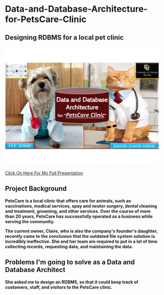 # Data-and-Database-Architecture-for-PetsCare-Clinic

<h2>
Designing RDBMS for a local pet clinic 
</h2>

<p align="center">
<img src="https://github.com/kedibeki/Data-and-Database-Architecture-for-PetsCare-Clinic/blob/main/Pets%20Cover%20Image.jpg" alt=""/>
</p>

[Click On Here For My Full Presentation](https://github.com/kedibeki/Data-and-Database-Architecture-for-PetsCare-Clinic/blob/main/Kedir%20Omer%20Data%20and%20Database%20Architecture.pdf)
 
<h2>
Project Background
</h2>

 <h4>
PetsCare is a local clinic that offers care for animals, such as vaccinations, medical services, spay and neuter surgery, dental cleaning and treatment, grooming, and other services. Over the course of more than 20 years, PetsCare has successfully operated as a business while serving the community.

The current owner, Claire, who is also the company's founder's daughter, recently came to the conclusion that the outdated file system solution is incredibly ineffective. She and her team are required to put in a lot of time collecting records, requesting data, and maintaining the data.
 </h4>

<h2>
Problems I'm going to solve as a Data and Database Architect
</h2>

<h4>
She asked me to design an RDBMS, so that it could keep track of customers, staff, and visitors to the PetsCare clinic.
</h4>

